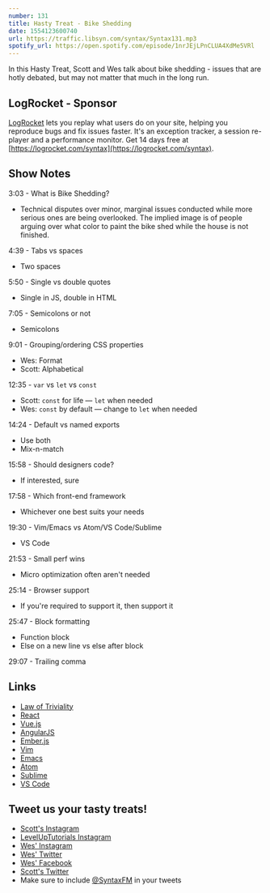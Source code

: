 ```yaml
---
number: 131
title: Hasty Treat - Bike Shedding
date: 1554123600740
url: https://traffic.libsyn.com/syntax/Syntax131.mp3
spotify_url: https://open.spotify.com/episode/1nrJEjLPnCLUA4XdMe5VRl
---
```


In this Hasty Treat, Scott and Wes talk about bike shedding - issues that are hotly debated, but may not matter that much in the long run.

## LogRocket - Sponsor

[LogRocket](https://logrocket.com/syntax) lets you replay what users do on your site, helping you reproduce bugs and fix issues faster. It's an exception tracker, a session re-player and a performance monitor. Get 14 days free at [https://logrocket.com/syntax](https://logrocket.com/syntax).

## Show Notes

3:03 - What is Bike Shedding? 

* Technical disputes over minor, marginal issues conducted while more serious ones are being overlooked. The implied image is of people arguing over what color to paint the bike shed while the house is not finished. 

4:39 - Tabs vs spaces

* Two spaces

5:50 - Single vs double quotes

* Single in JS, double in HTML

7:05 - Semicolons or not

* Semicolons

9:01 - Grouping/ordering CSS properties

* Wes: Format
* Scott: Alphabetical

12:35 - `var` vs `let` vs `const`

* Scott: `const` for life — `let` when needed
* Wes: `const` by default — change to `let` when needed

14:24 - Default vs named exports

* Use both
* Mix-n-match

15:58 - Should designers code?

* If interested, sure

17:58 - Which front-end framework

* Whichever one best suits your needs

19:30 - Vim/Emacs vs Atom/VS Code/Sublime

* VS Code

21:53 - Small perf wins

* Micro optimization often aren't needed

25:14 - Browser support

* If you're required to support it, then support it

25:47 - Block formatting

* Function block
* Else on a new line vs else after block

29:07 - Trailing comma

## Links
* [Law of Triviality](https://en.wikipedia.org/wiki/Law_of_triviality)
* [React](https://reactjs.org/)
* [Vue.js](https://jp.vuejs.org/index.html)
* [AngularJS](https://angularjs.org/)
* [Ember.js](https://emberjs.com/)
* [Vim](https://www.vim.org/)
* [Emacs](https://www.gnu.org/software/emacs/)
* [Atom](https://atom.io/)
* [Sublime](https://www.sublimetext.com/)
* [VS Code](https://code.visualstudio.com/)

## Tweet us your tasty treats!
* [Scott's Instagram](https://www.instagram.com/stolinski/)
* [LevelUpTutorials Instagram](https://www.instagram.com/LevelUpTutorials/)
* [Wes' Instagram](https://www.instagram.com/wesbos/)
* [Wes' Twitter](https://twitter.com/wesbos)
* [Wes' Facebook](https://www.facebook.com/wesbos.developer)
* [Scott's Twitter](https://twitter.com/stolinski)
* Make sure to include [@SyntaxFM](https://twitter.com/SyntaxFM) in your tweets